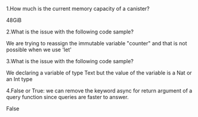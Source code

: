 1.How much is the current memory capacity of a canister?

48GiB
    
2.What is the issue with the following code sample?

We are trying to reassign the immutable variable "counter" and that is not possible when we use 'let'

3.What is the issue with the following code sample?

We declaring a variable of type Text but the value of the variable is a Nat or an Int type

4.False or True: we can remove the keyword async for return argument of a query function since queries are faster to answer.

False
